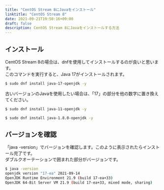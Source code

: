 ```yaml
---
title: "CentOS Stream 8にJavaをインストール"
linktitle: "CentOS Stream 8"
date: 2021-09-21T19:50:16+09:00
draft: false
description: CentOS Stream 8にJavaをインストールする方法
---
```


## インストール
CentOS Stream 8の場合は、dnfを使用してインストールするのが良いと思います。  
このコマンドを実行すると、Java 17がインストールされます。
```bash
$ sudo dnf install java-17-openjdk -y
```

古いバージョンのJavaを使用したい場合は、「17」の部分を他の数字に置き換えてください。
```bash
$ sudo dnf install java-11-openjdk -y
```
```bash
$ sudo dnf install java-1.8.0-openjdk -y
```

## バージョンを確認
「java -version」でバージョンを確認します。このように表示されたらインストール完了です。  
ダブルクオーテーションで囲まれた部分がバージョンです。
```bash
$ java -version
openjdk version "17-ea" 2021-09-14
OpenJDK Runtime Environment 21.9 (build 17-ea+33)
OpenJDK 64-Bit Server VM 21.9 (build 17-ea+33, mixed mode, sharing)
```